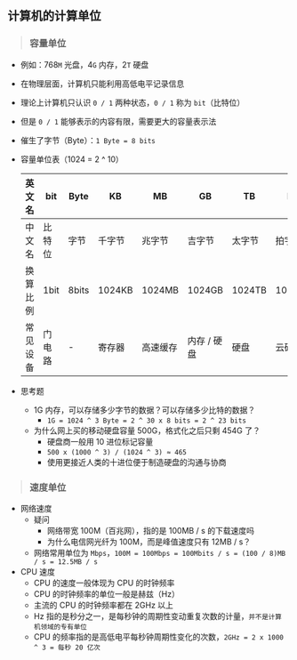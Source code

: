 ## 计算机的计算单位

>### 容量单位
* 例如：768`M` 光盘，4`G` 内存，2`T` 硬盘
* 在物理层面，计算机只能利用高低电平记录信息
* 理论上计算机只认识 `0 / 1` 两种状态，`0 / 1` 称为 `bit`（比特位）
* 但是 `0 / 1` 能够表示的内容有限，需要更大的容量表示法
* 催生了字节（Byte）：`1 Byte = 8 bits`
* 容量单位表（1024 = 2 ^ 10）

    | 英文名 | bit | Byte | KB | MB | GB | TB | PB | EB |
    | ----  | ---- | ---- | ---- | ---- | ---- | ---- | ---- | ---- |
    | 中文名 | 比特位 | 字节 | 千字节 | 兆字节 | 吉字节 | 太字节 | 拍字节 | 艾字节 |
    | 换算比例 | 1bit | 8bits | 1024KB | 1024MB | 1024GB | 1024TB | 1024PB | 1024EB |
    | 常见设备 | 门电路 | - | 寄存器 | 高速缓存 | 内存 / 硬盘 | 硬盘 | 云硬盘 | 数据仓库 |  |

* 思考题
    * 1G 内存，可以存储多少字节的数据？可以存储多少比特的数据？
        * `1G = 1024 ^ 3 Byte = 2 ^ 30 x 8 bits = 2 ^ 23 bits`
    * 为什么网上买的移动硬盘容量 500G，格式化之后只剩 454G 了？
        * 硬盘商一般用 10 进位标记容量
        * `500 x (1000 ^ 3) / (1024 ^ 3) ≈ 465`
        * 使用更接近人类的十进位便于制造硬盘的沟通与协商

>### 速度单位
* 网络速度
    * 疑问
        * 网络带宽 100M（百兆网），指的是 100MB / s 的下载速度吗
        * 为什么电信网光纤为 100M，而是峰值速度只有 12MB / s？
    * 网络常用单位为 `Mbps`，`100M = 100Mbps = 100Mbits / s = (100 / 8)MB / s = 12.5MB / s`
* CPU 速度
    * CPU 的速度一般体现为 CPU 的时钟频率
    * CPU 的时钟频率的单位一般是赫兹（Hz）
    * 主流的 CPU 的时钟频率都在 2GHz 以上
    * Hz 指的是秒分之一，是每秒钟的周期性变动重复次数的计量，`并不是计算机领域的专有单位`
    * CPU 的频率指的是高低电平每秒钟周期性变化的次数，`2GHz = 2 x 1000 ^ 3 = 每秒 20 亿次`
